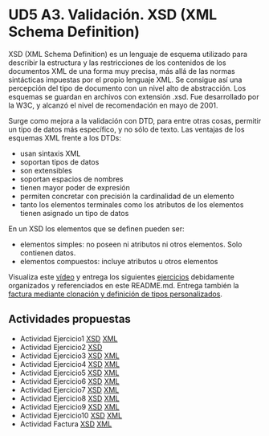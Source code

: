 # UD5 A3. Validación. XSD (XML Schema Definition)


XSD (XML Schema Definition) es un lenguaje de esquema utilizado para describir la estructura y las restricciones de los contenidos de los documentos XML de una forma muy precisa, más allá de las normas sintácticas impuestas por el propio lenguaje XML. Se consigue así una percepción del tipo de documento con un nivel alto de abstracción.
Los esquemas se guardan en archivos con extensión .xsd. Fue desarrollado por la W3C, y alcanzó el nivel de recomendación en mayo de 2001. 

Surge como mejora a la validación con DTD, para entre otras cosas, permitir un tipo de datos más específico, y no sólo de texto. Las ventajas de los esquemas XML frente a los DTDs:
- usan sintaxis XML
- soportan tipos de datos
- son extensibles
- soportan espacios de nombres
- tienen mayor poder de expresión
- permiten concretar con precisión la cardinalidad de un elemento
- tanto los elementos terminales como  los atributos de los elementos tienen asignado un tipo de datos

En un XSD los elementos que se definen pueden ser:
- elementos simples: no poseen ni atributos ni otros elementos. Solo contienen datos.
- elementos compuestos:  incluye atributos u otros elementos


Visualiza este [vídeo](https://youtu.be/1BjmZHRHDv0?t=111) y entrega los siguientes [ejercicios](./ud7_RA4_ActividadesXSD.pdf) debidamente organizados y referenciados en este README.md. Entrega también la [factura mediante clonación y definición de tipos personalizados](./Actividad_XSD_Factura.pdf).

## Actividades propuestas
- Actividad Ejercicio1 [XSD](./ficheros/ejr1_xsd.xsd) [XML](./ficheros/Documento1.xml)
- Actividad Ejercicio2 [XSD](./ficheros/ejr2_xsd.xsd)
- Actividad Ejercicio3 [XSD](./ficheros/ejr3_xsd.xsd) [XML](./ficheros/Documento2.xml)
- Actividad Ejercicio4 [XSD](./ficheros/ejr4_xsd.xsd) [XML](./ficheros/Documento4.xml)
- Actividad Ejercicio5 [XSD](./ficheros/ejr5_xsd.xsd) [XML](./ficheros/Documento5.xml)
- Actividad Ejercicio6 [XSD](./ficheros/ejr6_xsd.xsd) [XML](./ficheros/Documento6.xml)
- Actividad Ejercicio7 [XSD](./ficheros/ejr7_xsd.xsd) [XML](./ficheros/Documento7.xml)
- Actividad Ejercicio8 [XSD](./ficheros/ejr8_xsd.xsd) [XML](./ficheros/Documento8.xml)
- Actividad Ejercicio9 [XSD](./ficheros/ejr9_xsd.xsd) [XML](./ficheros/Documento9.xml)
- Actividad Ejercicio10 [XSD](./ficheros/ejr10_xsd.xsd) [XML](./ficheros/Documento10.xml)
- Actividad Factura [XSD](./ficheros/factura.xsd) [XML](./ficheros/factura.xml)
